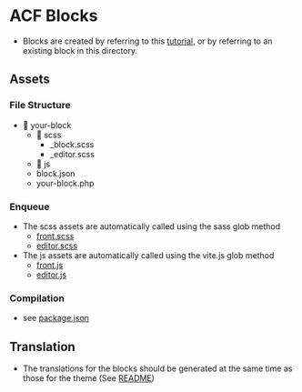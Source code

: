 # ACF Blocks

- Blocks are created by referring to this [tutorial](https://www.advancedcustomfields.com/resources/blocks/), or by referring to an existing block in this directory.

## Assets

### File Structure

- 📂 your-block
  - 📂 scss
    - \_block.scss
    - \_editor.scss
  - 📂 js
  - block.json
  - your-block.php

### Enqueue

- The scss assets are automatically called using the sass glob method
  - [front.scss](../../assets/scss/front.scss)
  - [editor.scss](../../assets/scss/editor.scss)
- The js assets are automatically called using the vite.js glob method
  - [front.js](../../assets/js/front.js)
  - [editor.js](../../assets/js/editor.js)

### Compilation

- see [package.json](../../package.json)

## Translation

- The translations for the blocks should be generated at the same time as those for the theme (See [README](../../README.md#translation))
